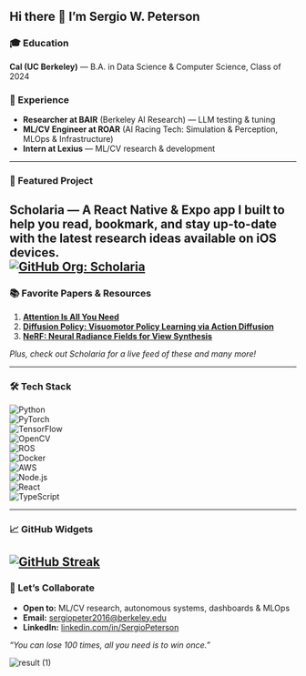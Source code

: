## Hi there 👋 I’m Sergio W. Peterson

### 🎓 Education
**Cal (UC Berkeley)** — B.A. in Data Science & Computer Science, Class of 2024

### 💼 Experience
- **Researcher at BAIR** (Berkeley AI Research) — LLM testing & tuning
- **ML/CV Engineer at ROAR** (AI Racing Tech: Simulation & Perception, MLOps & Infrastructure)
- **Intern at Lexius** — ML/CV research & development
---

### 🚀 Featured Project

**Scholaria** — A React Native & Expo app I built to help you read, bookmark, and stay up-to-date with the latest research ideas available on iOS devices.  
[![GitHub Org: Scholaria](https://img.shields.io/badge/GitHub-Scholaria-black?style=flat-square&logo=github)](https://github.com/Scholaria)
---

### 📚 Favorite Papers & Resources

1. [**Attention Is All You Need**](https://arxiv.org/abs/1706.03762)  
2. [**Diffusion Policy: Visuomotor Policy Learning via Action Diffusion**](https://arxiv.org/abs/2303.04137v5)  
3. [**NeRF: Neural Radiance Fields for View Synthesis**](https://arxiv.org/abs/2003.08934)  

*Plus, check out Scholaria for a live feed of these and many more!*

---

### 🛠️ Tech Stack

![Python](https://img.shields.io/badge/-Python-3776AB?style=flat-square&logo=python&logoColor=white)  
![PyTorch](https://img.shields.io/badge/-PyTorch-EE4C2C?style=flat-square&logo=pytorch&logoColor=white)  
![TensorFlow](https://img.shields.io/badge/-TensorFlow-FF6F00?style=flat-square&logo=tensorflow&logoColor=white)  
![OpenCV](https://img.shields.io/badge/-OpenCV-5C3EE8?style=flat-square&logo=opencv&logoColor=white)  
![ROS](https://img.shields.io/badge/-ROS-22314E?style=flat-square&logo=ros&logoColor=white)  
![Docker](https://img.shields.io/badge/-Docker-2496ED?style=flat-square&logo=docker&logoColor=white)  
![AWS](https://img.shields.io/badge/-AWS-232F3E?style=flat-square&logo=amazon-aws&logoColor=white)  
![Node.js](https://img.shields.io/badge/-Node.js-339933?style=flat-square&logo=nodedotjs&logoColor=white)  
![React](https://img.shields.io/badge/-React-20232A?style=flat-square&logo=react&logoColor=61DAFB)  
![TypeScript](https://img.shields.io/badge/-TypeScript-3178C6?style=flat-square&logo=typescript&logoColor=white)

---

### 📈 GitHub Widgets

[![GitHub Streak](https://github-readme-streak-stats.herokuapp.com?user=SergioPeterson&theme=dark&hide_border=true)](https://github.com/SergioPeterson)  
---

### 🤝 Let’s Collaborate

- **Open to:** ML/CV research, autonomous systems, dashboards & MLOps  
- **Email:** [sergiopeter2016@berkeley.edu](mailto:sergiopeter2016@berkeley.edu)  
- **LinkedIn:** [linkedin.com/in/SergioPeterson](https://www.linkedin.com/in/SergioPeterson)

*“You can lose 100 times, all you need is to win once.”*  

![result (1)](https://github.com/SergioPeterson/SergioPeterson/assets/71860669/a68db9c3-5816-4c6a-a354-7f77ad5ca0a7)


